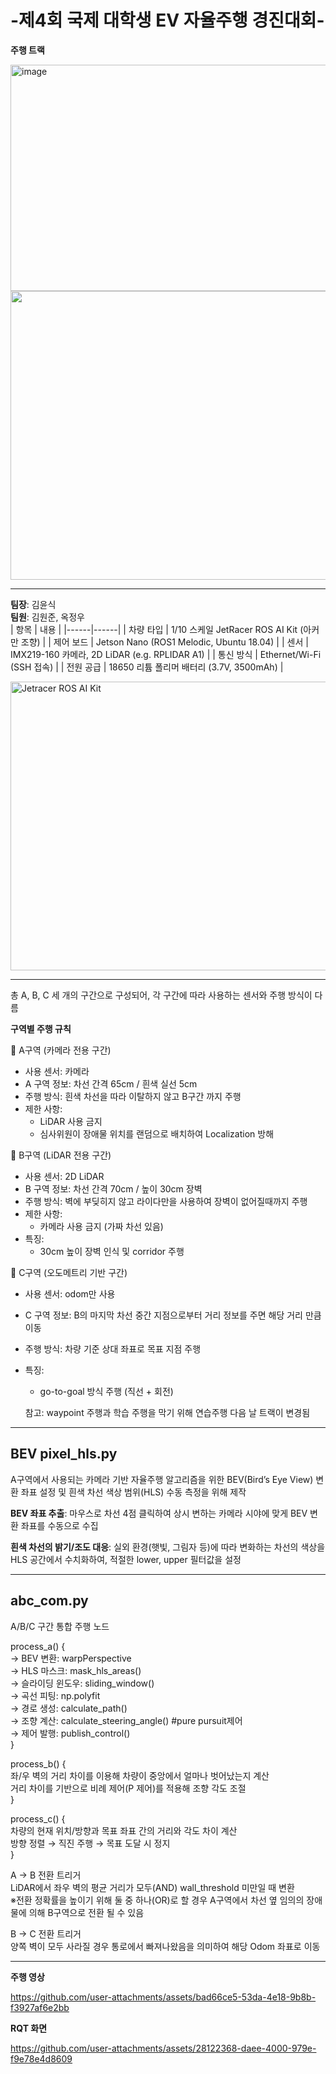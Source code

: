 # -제4회 국제 대학생 EV 자율주행 경진대회-
**주행 트랙**  

<img width="517" height="362" alt="image" src="https://github.com/user-attachments/assets/b563cc24-c505-4073-853b-18eb6e3517e2" />  

<img src="https://github.com/user-attachments/assets/4901b476-a060-45a5-a4ac-848052b0d463" width="517" height="462"/>  
  
---

**팀장**: 김윤식  
**팀원**: 김원준, 옥정우  
| 항목 | 내용 |
|------|------|
| 차량 타입 | 1/10 스케일 JetRacer ROS AI Kit (아커만 조향) |
| 제어 보드 | Jetson Nano (ROS1 Melodic, Ubuntu 18.04) |
| 센서 | IMX219-160 카메라, 2D LiDAR (e.g. RPLIDAR A1) |
| 통신 방식 | Ethernet/Wi-Fi (SSH 접속) |
| 전원 공급 | 18650 리튬 폴리머 배터리 (3.7V, 3500mAh) |  

<img src="https://github.com/user-attachments/assets/11c8e007-86b1-4f64-adf5-7efc31882517" alt="Jetracer ROS AI Kit" width="517" height="462"/>

---
총 A, B, C 세 개의 구간으로 구성되어, 각 구간에 따라 사용하는 센서와 주행 방식이 다름  

**구역별 주행 규칙**

🔹 A구역 (카메라 전용 구간)
- 사용 센서: 카메라
- A 구역 정보: 차선 간격 65cm / 흰색 실선 5cm
- 주행 방식: 흰색 차선을 따라 이탈하지 않고 B구간 까지 주행
- 제한 사항:
  - LiDAR 사용 금지
  - 심사위원이 장애물 위치를 랜덤으로 배치하여 Localization 방해

🔹 B구역 (LiDAR 전용 구간)
- 사용 센서: 2D LiDAR
- B 구역 정보: 차선 간격 70cm / 높이 30cm 장벽 
- 주행 방식: 벽에 부딪히지 않고 라이다만을 사용하여 장벽이 없어질때까지 주행
- 제한 사항:
  - 카메라 사용 금지 (가짜 차선 있음)
- 특징:
  - 30cm 높이 장벽 인식 및 corridor 주행

🔹 C구역 (오도메트리 기반 구간)
- 사용 센서: odom만 사용
- C 구역 정보: B의 마지막 차선 중간 지점으로부터 거리 정보를 주면 해당 거리 만큼 이동
- 주행 방식: 차량 기준 상대 좌표로 목표 지점 주행
- 특징:
  - go-to-goal 방식 주행 (직선 + 회전)
 
  참고: waypoint 주행과 학습 주행을 막기 위해 연습주행 다음 날 트랙이 변경됨

-----------------
BEV pixel_hls.py
-----------------

A구역에서 사용되는 카메라 기반 자율주행 알고리즘을 위한 BEV(Bird’s Eye View) 변환 좌표 설정 및 흰색 차선 색상 범위(HLS) 수동 측정을 위해 제작  

**BEV 좌표 추출**: 마우스로 차선 4점 클릭하여 상시 변하는 카메라 시야에 맞게 BEV 변환 좌표를 수동으로 수집  

**흰색 차선의 밝기/조도 대응**: 실외 환경(햇빛, 그림자 등)에 따라 변화하는 차선의 색상을 HLS 공간에서 수치화하여, 적절한 lower, upper 필터값을 설정

-----------------------
abc_com.py
--------------
A/B/C 구간 통합 주행 노드

process_a() {  
  → BEV 변환: warpPerspective  
  → HLS 마스크: mask_hls_areas()  
  → 슬라이딩 윈도우: sliding_window()  
  → 곡선 피팅: np.polyfit  
  → 경로 생성: calculate_path()  
  → 조향 계산: calculate_steering_angle() #pure pursuit제어  
  → 제어 발행: publish_control()  
}  


process_b() {  
좌/우 벽의 거리 차이를 이용해 차량이 중앙에서 얼마나 벗어났는지 계산  
거리 차이를 기반으로 비례 제어(P 제어)를 적용해 조향 각도 조절  
}  

process_c() {  
차량의 현재 위치/방향과 목표 좌표 간의 거리와 각도 차이 계산  
방향 정렬 → 직진 주행 → 목표 도달 시 정지  
}  

A → B 전환 트리거  
LiDAR에서 좌우 벽의 평균 거리가 모두(AND) wall_threshold 미만일 때 변환  
※전환 정확률을 높이기 위해 둘 중 하나(OR)로 할 경우 A구역에서 차선 옆 임의의 장애물에 의해 B구역으로 전환 될 수 있음  

B → C 전환 트리거  
양쪽 벽이 모두 사라질 경우 통로에서 빠져나왔음을 의미하여 해당 Odom 좌표로 이동  

---

**주행 영상**  

https://github.com/user-attachments/assets/bad66ce5-53da-4e18-9b8b-f3927af6e2bb


**RQT 화면**  

https://github.com/user-attachments/assets/28122368-daee-4000-979e-f9e78e4d8609




